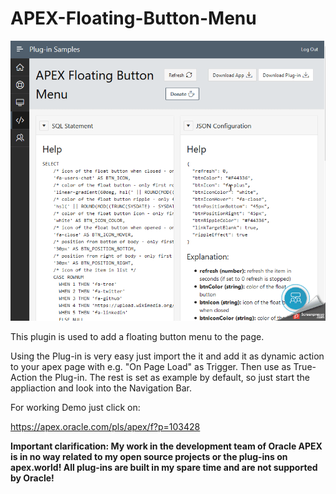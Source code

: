  # APEX-Floating-Button-Menu

![Screenshot](https://github.com/RonnyWeiss/APEX-Floating-Button-Menu/blob/master/screenshot.gif?raw=true)

This plugin is used to add a floating button menu to the page.

Using the Plug-in is very easy just import the it and add it as dynamic action to your apex page with e.g. "On Page Load" as Trigger. Then use as True-Action the Plug-in. The rest is set as example by default, so just start the appliaction and look into the Navigation Bar.

For working Demo just click on:

https://apex.oracle.com/pls/apex/f?p=103428

**Important clarification: My work in the development team of Oracle APEX is in no way related to my open source projects or the plug-ins on apex.world! All plug-ins are built in my spare time and are not supported by Oracle!**